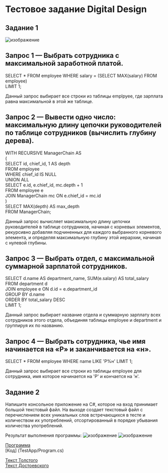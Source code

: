# Тестовое задание Digital Design  
## Задание 1  
![изображение](https://github.com/Urvatov/test-digital-design/assets/117490456/9d485d1c-e477-4628-973a-06570b791a1b)  

## Запрос 1 — Выбрать сотрудника с максимальной заработной платой.  

SELECT *
FROM employee
WHERE salary = (SELECT MAX(salary) FROM employee)  
LIMIT 1;  

Данный запрос выбирает все строки из таблицы emplpyee, где зарплата равна максимальной в этой же таблице.  

## Запрос 2 — Вывести одно число: максимальную длину цепочки руководителей по таблице сотрудников (вычислить глубину дерева). 

WITH RECURSIVE ManagerChain AS  
(  
  SELECT id, chief_id, 1 AS depth  
  FROM employee  
  WHERE chief_id IS NULL  
  UNION ALL  
  SELECT e.id, e.chief_id, mc.depth + 1  
  FROM employee e  
  JOIN ManagerChain mc ON e.chief_id = mc.id  
)  
SELECT MAX(depth) AS max_depth  
FROM ManagerChain;  

Данный запрос вычисляет максимальную длину цепочки руководителей в таблице сотрудников, 
начиная с корневых элементов, рекурсивно добавляя подчиненных для каждого выбранного 
корневого элемента, и определяя максимальную глубину этой иерархии, начиная с нулевой глубины. 

## Запрос 3 — Выбрать отдел, с максимальной суммарной зарплатой сотрудников.  

SELECT d.name AS department_name, SUM(e.salary) AS total_salary  
FROM department d  
JOIN employee e ON d.id = e.department_id  
GROUP BY d.name  
ORDER BY total_salary DESC  
LIMIT 1;  

Данный запрос выбирает название отдела и суммарную зарплату всех сотрудников этого отдела, объединяя таблицы employee и department и группируя их по названию. 

## Запрос 4 — Выбрать сотрудника, чье имя начинается на «Р» и заканчивается на «н».

SELECT * FROM employee WHERE name LIKE 'Р%н' LIMIT 1;

Данный запрос выбирает все строки из таблицы employee для сотрудника, имя которое начинается на 'Р' и кончается на 'н'.  


## Задание 2
Напишите консольное приложение на C#, которое на вход принимает большой текстовый файл. На выходе создает текстовый
файл с перечислением всех уникальных слов встречающихся в тесте и количеством их
употреблений, отсортированный в порядке убывания количества употреблений.  

Результат выполнения программы:
![изображение](https://github.com/Urvatov/test-digital-design/assets/117490456/9a038357-95c4-4384-834f-77d60802310a)
![изображение](https://github.com/Urvatov/test-digital-design/assets/117490456/114740fb-42d8-4f46-a4e7-76ca351ee53a)

[Программа](TestApp/bin/Debug/net8.0/TestApp.exe)  
[Код] (TestApp/Program.cs)  

[Текст Толстого](TestApp/bin/Debug/net8.0/textfile.txt)  
[Текст Достоевского](TestApp/bin/Debug/net8.0/textfile2.txt)




